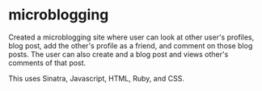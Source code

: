 # microblogging

Created a microblogging site where user can look at other user's profiles, blog post, add the other's profile as a friend, and comment on those blog posts.
The user can also create and a blog post and views other's comments of that post.


This uses Sinatra, Javascript, HTML, Ruby, and CSS.
